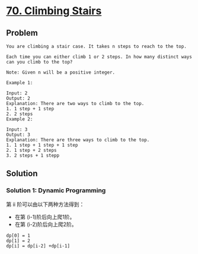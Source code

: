 # [70. Climbing Stairs](https://leetcode.com/problems/climbing-stairs/)
## Problem
```
You are climbing a stair case. It takes n steps to reach to the top.

Each time you can either climb 1 or 2 steps. In how many distinct ways can you climb to the top?

Note: Given n will be a positive integer.

Example 1:

Input: 2
Output: 2
Explanation: There are two ways to climb to the top.
1. 1 step + 1 step
2. 2 steps
Example 2:

Input: 3
Output: 3
Explanation: There are three ways to climb to the top.
1. 1 step + 1 step + 1 step
2. 1 step + 2 steps
3. 2 steps + 1 stepp
```
## Solution
### Solution 1: Dynamic Programming
第 ii 阶可以由以下两种方法得到：
- 在第 (i-1)阶后向上爬1阶。
- 在第 (i-2)阶后向上爬2阶。
```
dp[0] = 1
dp[1] = 2
dp[i] = dp[i-2] +dp[i-1]
```
